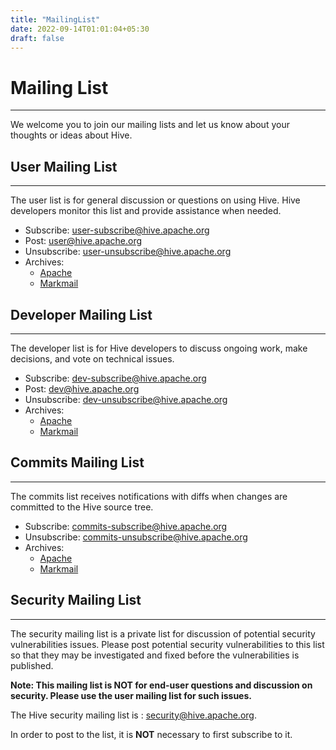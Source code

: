 ```yaml
---
title: "MailingList"
date: 2022-09-14T01:01:04+05:30
draft: false
---
```


<!---
  Licensed to the Apache Software Foundation (ASF) under one
  or more contributor license agreements.  See the NOTICE file
  distributed with this work for additional information
  regarding copyright ownership.  The ASF licenses this file
  to you under the Apache License, Version 2.0 (the
  "License"); you may not use this file except in compliance
  with the License.  You may obtain a copy of the License at

  http://www.apache.org/licenses/LICENSE-2.0

  Unless required by applicable law or agreed to in writing,
  software distributed under the License is distributed on an
  "AS IS" BASIS, WITHOUT WARRANTIES OR CONDITIONS OF ANY
  KIND, either express or implied.  See the License for the
  specific language governing permissions and limitations
  under the License. -->

# Mailing List
---

We welcome you to join our mailing lists and let us know about your thoughts or
ideas about Hive.

## User Mailing List
---
The user list is for general discussion or questions on using Hive. Hive
developers monitor this list and provide assistance when needed.

* Subscribe: <user-subscribe@hive.apache.org>
* Post: <user@hive.apache.org>
* Unsubscribe: <user-unsubscribe@hive.apache.org>
* Archives:
    * [Apache][user_apache]
    * [Markmail][user_markmail]

## Developer Mailing List
---
The developer list is for Hive developers to discuss ongoing work, make
decisions, and vote on technical issues.

* Subscribe: <dev-subscribe@hive.apache.org>
* Post: <dev@hive.apache.org>
* Unsubscribe: <dev-unsubscribe@hive.apache.org>
* Archives:
    * [Apache][dev_apache]
    * [Markmail][dev_markmail]

## Commits Mailing List
---
The commits list receives notifications with diffs when changes are committed
to the Hive source tree.

* Subscribe: <commits-subscribe@hive.apache.org>
* Unsubscribe: <commits-unsubscribe@hive.apache.org>
* Archives:
    * [Apache][commits_apache]
    * [Markmail][commits_markmail]

## Security Mailing List
---
The security mailing list is a private list for discussion of potential security vulnerabilities issues. Please post potential security vulnerabilities to this list so that they may be investigated and fixed before the vulnerabilities is published.

__Note: This mailing list is NOT for end-user questions and discussion on security. Please use the user mailing list for such issues.__

The Hive security mailing list is : <security@hive.apache.org>.

In order to post to the list, it is __NOT__ necessary to first subscribe to it.

[user_apache]: http://mail-archives.apache.org/mod_mbox/hive-user
[user_markmail]: http://markmail.org/search/+list:org.apache.incubator.hive-user

[dev_apache]: http://mail-archives.apache.org/mod_mbox/hive-dev
[dev_markmail]: http://markmail.org/search/+list:org.apache.incubator.hive-dev

[commits_apache]: http://mail-archives.apache.org/mod_mbox/hive-commits
[commits_markmail]: http://markmail.org/search/+list:org.apache.incubator.hive-commits
